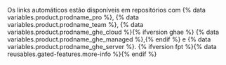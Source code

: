 Os links automáticos estão disponíveis em repositórios com {% data variables.product.prodname_pro %}, {% data variables.product.prodname_team %}, {% data variables.product.prodname_ghe_cloud %}{% ifversion ghae %} {% data variables.product.prodname_ghe_managed %},{% endif %} e {% data variables.product.prodname_ghe_server %}. {% ifversion fpt %}{% data reusables.gated-features.more-info %}{% endif %}
